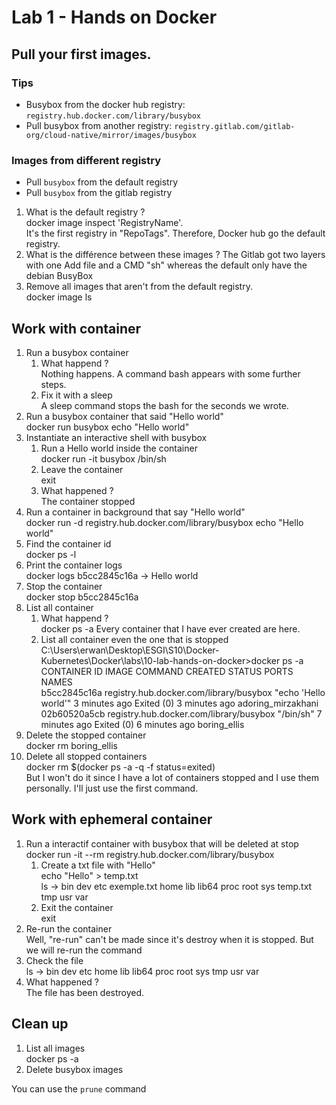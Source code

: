 # Lab 1 - Hands on Docker

## Pull your first images.

### Tips

- Busybox from the docker hub registry: `registry.hub.docker.com/library/busybox`
- Pull busybox from another registry: `registry.gitlab.com/gitlab-org/cloud-native/mirror/images/busybox`

### Images from different registry

- Pull `busybox` from the default registry
- Pull `busybox` from the gitlab registry

1. What is the default registry ? <br>
docker image inspect 'RegistryName'.<br>
It's the first registry in "RepoTags". Therefore, Docker hub go the default registry.
2. What is the différence between these images ?
The Gitlab got two layers with one Add file and a CMD "sh" whereas the default only have the debian BusyBox
3. Remove all images that aren't from the default registry.<br>
docker image ls

## Work with container

1. Run a busybox container
   1. What happend ? <br>
   Nothing happens. A command bash appears with some further steps.
   2. Fix it with a sleep <br>
   A sleep command stops the bash for the seconds we wrote.
2. Run a busybox container that said "Hello world" <br>
   docker run busybox echo "Hello world"
3. Instantiate an interactive shell with busybox
   1. Run a Hello world inside the container <br>
   docker run -it busybox /bin/sh
   2. Leave the container <br>
   exit
   3. What happened ? <br>
   The container stopped
4. Run a container in background that say "Hello world" <br>
   docker run -d registry.hub.docker.com/library/busybox echo "Hello world"
5. Find the container id <br>
   docker ps -l
6. Print the container logs <br>
   docker logs b5cc2845c16a
   -> Hello world
7. Stop the container <br>
   docker stop b5cc2845c16a
8. List all container
   1. What happend ? <br>
   docker ps -a
   Every container that I have ever created are here.
   2. List all container even the one that is stopped <br>
   C:\Users\erwan\Desktop\ESGI\S10\Docker-Kubernetes\Docker\labs\10-lab-hands-on-docker>docker ps -a
CONTAINER ID   IMAGE                                                 COMMAND                  CREATED          STATUS                      PORTS                              NAMES <br>
b5cc2845c16a   registry.hub.docker.com/library/busybox               "echo 'Hello world'"     3 minutes ago    Exited (0) 3 minutes ago                                       adoring_mirzakhani <br>
02b60520a5cb   registry.hub.docker.com/library/busybox               "/bin/sh"                7 minutes ago    Exited (0) 6 minutes ago                                       boring_ellis <br>
9. Delete the stopped container <br>
   docker rm boring_ellis
10. Delete all stopped containers <br>
   docker rm $(docker ps -a -q -f status=exited) <br>
   But I won't do it since I have a lot of containers stopped and I use them personally. I'll just use the first command.

## Work with ephemeral container

1. Run a interactif container with busybox that will be deleted at stop <br>
   docker run -it --rm registry.hub.docker.com/library/busybox
   1. Create a txt file with "Hello" <br>
   echo "Hello" > temp.txt <br>
   ls -> bin          dev          etc          exemple.txt  home         lib          lib64        proc         root         sys          temp.txt     tmp          usr          var
   2. Exit the container <br>
   exit
2. Re-run the container <br>
   Well, "re-run" can't be made since it's destroy when it is stopped. But we will re-run the command
3. Check the file <br>
   ls -> bin    dev    etc    home   lib    lib64  proc   root   sys    tmp    usr    var <br>
4. What happened ? <br>
   The file has been destroyed.

## Clean up

1. List all images <br>
   docker ps -a
2. Delete busybox images <br>
   

You can use the `prune` command